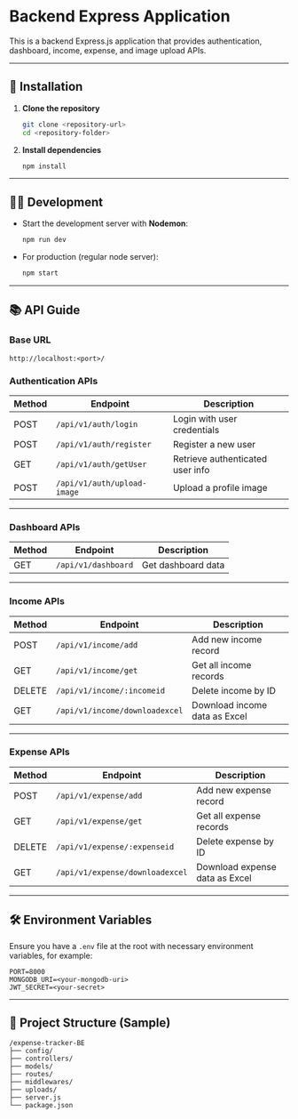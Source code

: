 
# Backend Express Application

This is a backend Express.js application that provides authentication, dashboard, income, expense, and image upload APIs.

---

## 🚀 Installation

1. **Clone the repository**
   ```bash
   git clone <repository-url>
   cd <repository-folder>
   ```

2. **Install dependencies**
   ```bash
   npm install
   ```

---

## 👨‍💻 Development

- Start the development server with **Nodemon**:
  ```bash
  npm run dev
  ```
- For production (regular node server):
  ```bash
  npm start
  ```

---

## 📚 API Guide

### Base URL
```
http://localhost:<port>/
```

### Authentication APIs
| Method | Endpoint | Description |
|--------|----------|-------------|
| POST   | `/api/v1/auth/login` | Login with user credentials |
| POST   | `/api/v1/auth/register` | Register a new user |
| GET    | `/api/v1/auth/getUser` | Retrieve authenticated user info |
| POST   | `/api/v1/auth/upload-image` | Upload a profile image |

---

### Dashboard APIs
| Method | Endpoint | Description |
|--------|----------|-------------|
| GET    | `/api/v1/dashboard` | Get dashboard data |

---

### Income APIs
| Method | Endpoint | Description |
|--------|----------|-------------|
| POST   | `/api/v1/income/add` | Add new income record |
| GET    | `/api/v1/income/get` | Get all income records |
| DELETE | `/api/v1/income/:incomeid` | Delete income by ID |
| GET    | `/api/v1/income/downloadexcel` | Download income data as Excel |

---

### Expense APIs
| Method | Endpoint | Description |
|--------|----------|-------------|
| POST   | `/api/v1/expense/add` | Add new expense record |
| GET    | `/api/v1/expense/get` | Get all expense records |
| DELETE | `/api/v1/expense/:expenseid` | Delete expense by ID |
| GET    | `/api/v1/expense/downloadexcel` | Download expense data as Excel |

---

## 🛠️ Environment Variables
Ensure you have a `.env` file at the root with necessary environment variables, for example:
```
PORT=8000
MONGODB_URI=<your-mongodb-uri>
JWT_SECRET=<your-secret>
```

---

## 📂 Project Structure (Sample)
```
/expense-tracker-BE
├── config/
├── controllers/
├── models/
├── routes/
├── middlewares/
├── uploads/
├── server.js
└── package.json
```
